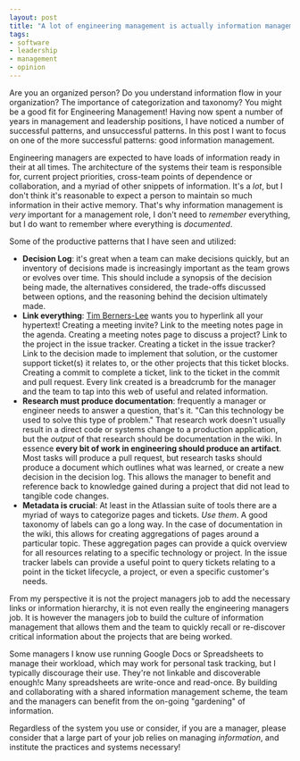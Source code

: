 ```yaml
---
layout: post
title: "A lot of engineering management is actually information management"
tags:
- software
- leadership
- management
- opinion
---
```


Are you an organized person? Do you understand information flow in your
organization? The importance of categorization and taxonomy? You might be a good
fit for Engineering Management! Having now spent a number of years in management
and leadership positions, I have noticed a number of successful patterns, and
unsuccessful patterns. In this post I want to focus on one of the more
successful patterns: good information management.

Engineering managers are expected to have loads of information ready in their
at all times. The architecture of the systems their team is responsible for,
current project priorities, cross-team points of dependence or collaboration,
and a myriad of other snippets of information. It's a _lot_, but I don't think
it's reasonable to expect a person to maintain so much information in their
active memory. That's why information management is _very_ important for a
management role, I don't need to _remember_ everything, but I do want to
remember where everything is _documented_.

Some of the productive patterns that I have seen and utilized:

* **Decision Log**: it's great when a team can make decisions quickly, but an
  inventory of decisions made is increasingly important as the team grows or
  evolves over time. This should include a synopsis of the decision being made,
  the alternatives considered, the trade-offs discussed between options, and
  the reasoning behind the decision ultimately made.
* **Link everything**: [Tim
  Berners-Lee](https://en.wikipedia.org/wiki/Tim_Berners-Lee) wants you to
  hyperlink all your hypertext! Creating a meeting invite? Link to the meeting
  notes page in the agenda. Creating a meeting notes page to discuss a project?
  Link to the project in the issue tracker. Creating a ticket in the issue
  tracker? Link to the decision made to implement that solution, or the
  customer support ticket(s) it relates to, or the other projects that this
  ticket blocks. Creating a commit to complete a ticket, link to the ticket in
  the commit and pull request. Every link created is a breadcrumb for the
  manager and the team to tap into this web of useful and related information.
* **Research must produce documentation**: frequently a manager or engineer needs
  to answer a question, that's it. "Can this technology be used to solve this
  type of problem." That research work doesn't usually result in a direct code
  or systems change to a production application, but the _output_ of that
  research should be documentation in the wiki. In essence **every bit of work
  in engineering should produce an artifact**. Most tasks will produce a pull
  request, but research tasks should produce a document which outlines what was
  learned, or create a new decision in the decision log. This allows the
  manager to benefit and reference back to knowledge gained during a project
  that did not lead to tangible code changes.
* **Metadata is crucial**: At least in the Atlassian suite of tools there are a
  myriad of ways to categorize pages and tickets. _Use them_. A good taxonomy
  of labels can go a long way. In the case of documentation in the wiki, this
  allows for creating aggregations of pages around a particular topic. These
  aggregation pages can provide a quick overview for all resources relating to
  a specific technology or project. In the issue tracker labels can provide a
  useful point to query tickets relating to a point in the ticket lifecycle, a
  project, or even a specific customer's needs.


From my perspective it is not the project managers job to add the necessary
links or information hierarchy, it is not even really the engineering managers
job. It is however the managers job to build the culture of information
management that allows them and the team to quickly recall or re-discover
critical information about the projects that are being worked.


Some managers I know use running Google Docs or Spreadsheets to manage their
workload, which may work for personal task tracking, but I typically discourage
their use. They're not linkable and discoverable enough!c Many spreadsheets are
write-once and read-once. By building and collaborating with a shared
information management scheme, the team and the managers can benefit from the
on-going "gardening" of information.

Regardless of the system you use or consider, if you are a manager, please
consider that a large part of your job relies on managing _information_, and
institute the practices and systems necessary!

